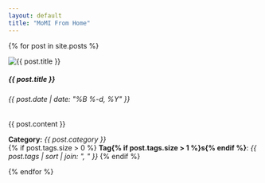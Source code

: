 ```yaml
---
layout: default
title: "MoMI From Home"
---
```


{% for post in site.posts %}

  <div class="card card-bordered bg-{{ post.color }} clr-{{ post.color }} mb-3">
    <div class="card-body bg-white text-dark">
      <div class="row align-items-center">
        <div class="col-lg-4">
          <img src="{{ post.img_src }}" class="card-img" alt=" {{ post.title }}">
        </div>
        <div class="col-lg-8 py-2">
          <h5 class="card-title">{{ post.title }}</h5>
          <h6 class="card-subtitle mb-2 text-muted">{{ post.date | date: "%B %-d, %Y"  }}</h6>
          <p>{{ post.content }}</p>
          <div class="card-footer text-muted">
          <b>Category:</b> <i>{{ post.category }}</i><br>
          {% if post.tags.size > 0 %}
            <b>Tag{% if post.tags.size > 1 %}s{% endif %}</b>:
            <i>{{ post.tags | sort | join: ", " }}</i>
          {% endif %}
          </div>
        </div>
      </div>
    </div>
  </div>

{% endfor %}
